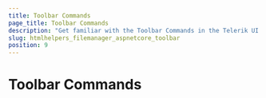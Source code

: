 ```yaml
---
title: Toolbar Commands
page_title: Toolbar Commands
description: "Get familiar with the Toolbar Commands in the Telerik UI FileManager for {{ site.framework }} and how you can use them."
slug: htmlhelpers_filemanager_aspnetcore_toolbar
position: 9
---
```


# Toolbar Commands
